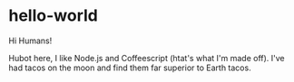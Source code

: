 # hello-world

Hi Humans!

Hubot here, I like Node.js and Coffeescript (htat's what I'm made off).
I've had tacos on the moon and find them far superior to Earth tacos.
